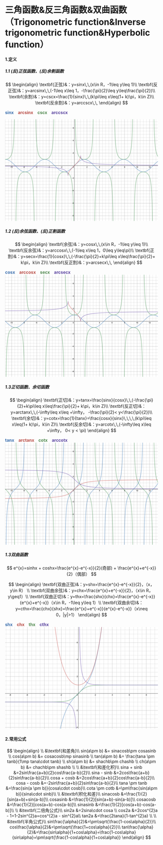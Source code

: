 # 三角函数&反三角函数&双曲函数（Trigonometric function&Inverse trigonometric function&Hyperbolic function）

#### 1.定义

##### 1.1 (反)正弦函数、(反)余割函数
$$
\begin{align}
\textbf{正弦}&：y=sinx\,\,(x\in R，-1\leq y\leq 1)\\
\textbf{反正弦}&：y=arcsinx\,\,(-1\leq x\leq 1，-\frac{\pi}{2}\leq y\leq\frac{\pi}{2})\\
\textbf{余割}&：y=cscx=\frac{1}{sinx}\,\,(k\pi\leq x\leq(1+ k)\pi，k\in Z)\\
\textbf{反余割}&：y=arccscx\,\,
\end{align}
$$

<font color=#3D70AE>**sinx**</font>&emsp;<font color=#B94D46>**arcsinx**</font>&emsp;<font color=#4F894E>**cscx**</font>&emsp;<font color=#5B45A0>**arccscx**</font>

<img src="./pic_tri/sinxcscx.png" alt="sinxcscx" style="zoom:50%;" />

##### 1.2 (反)余弦函数、(反)正割函数
$$
\begin{align}
\textbf{余弦}&：y=cosx\,\,(x\in R，-1\leq y\leq 1)\\
\textbf{反余弦}&：y=arccosx\,\,(-1\leq x\leq 1，0\leq y\leq\pi)\\
\textbf{正割}&：y=secx=\frac{1}{cosx}\,\,(-\frac{\pi}{2}+k\pi\leq x\leq\frac{\pi}{2}+ k\pi，k\in Z)\\
\textbf{反正割}&：y=arcsecx\,\,
\end{align}
$$

<font color=#3D70AE>**cosx**</font>&emsp;<font color=#B94D46>**arccosx**</font>&emsp;<font color=#4F894E>**secx**</font>&emsp;<font color=#5B45A0>**arcsecx**</font>
<img src="./pic_tri/cosxsecx.png" alt="cosxsecx" style="zoom:50%;" />

##### 1.3正切函数、余切函数
$$
\begin{align}
\textbf{正切}&：y=tanx=\frac{sinx}{cosx}\,\,(-\frac{\pi}{2}+k\pi\leq x\leq\frac{\pi}{2}+ k\pi，k\in Z)\\
\textbf{反正切}&：y=arctanx\,\,(-\infty\leq x\leq +\infty， -\frac{\pi}{2}< y<\frac{\pi}{2})\\
\textbf{余切}&：y=cotx=\frac{1}{tanx}=\frac{cosx}{sinx}\,\,\,\,(k\pi\leq x\leq(1+ k)\pi，k\in Z)\\
\textbf{反余切}&：y=arcotx\,\,(-\infty\leq x\leq +\infty， 0< y < \pi)
\end{align}
$$

<font color=#3D70AE>**tanx**</font>&emsp;<font color=#B94D46>**arctanx**</font>&emsp;<font color=#4F894E>**cotx**</font>&emsp;<font color=#5B45A0>**arccotx**</font>
<img src="./pic_tri/tanxcotx.png" alt="tanxcotx" style="zoom:50%;" />

##### 1.3双曲函数

$$
e^{x}=sinhx + coshx=\frac{e^{x}-e^{-x}}{2}(奇部) + \frac{e^{x}+e^{-x}}{2}（偶部）
$$


$$
\begin{align}
\textbf{双曲正弦}&：y=shx=\frac{e^{x}-e^{-x}}{2}，（x，y\in R） \\
\textbf{双曲余弦}&：y=chx=\frac{e^{x}+e^{-x}}{2}，（x\in R，y\geq1）\\
\textbf{双曲正切}&：y=thx=\frac{shx}{chx}=\frac{e^{x}-e^{-x}}{e^{x}+e^{-x}}（x\in R，-1\leq y\leq 1）\\
\textbf{双曲余切}&：y=cthx=\frac{chx}{shx}=\frac{e^{x}+e^{-x}}{e^{x}-e^{-x}}（x\neq 0，|y|>1）
\end{align}
$$

<font color=#3D70AE>**shx**</font>&emsp;<font color=#B94D46>**chx**</font>&emsp;<font color=#4F894E>**thx**</font>&emsp;<font color=#5B45A0>**cthx**</font>
<img src="./pic_tri/双曲函数.png" alt="双曲函数" style="zoom:50%;" />


#### 2.常用公式

$$
\begin{align}
\\
&\textbf{和差角}\\
sin(a\pm b) &= sinacosb\pm cosasinb \\
cos(a\pm b) &= cosacosb\mp sinasinb \\
tan(a\pm b) &= \frac{tana \pm tanb}{1\mp tana\cdot tanb} \\
sh(a\pm b) &= shachb\pm chashb \\
ch(a\pm b) &= chachb\pm shashb \\
\\
&\textbf{和差化积}\\
sina + sinb &=2sin\frac{a+b}{2}cos\frac{a-b}{2}\\
sina - sinb &=2cos\frac{a+b}{2}sin\frac{a-b}{2}\\
cosa + cosb &=2cos\frac{a+b}{2}cos\frac{a-b}{2}\\
cosa - cosb &=-2sin\frac{a+b}{2}sin\frac{a-b}{2}\\
tana \pm tanb &=\frac{sin(a \pm b)}{cosa\cdot cosb}\\
cota \pm cotb &=\pm\frac{sin(a\pm b)}{sina\cdot sinb}\\
\\
&\textbf{积化和差}\\
sinacosb &=\frac{1}{2}[sin(a+b)+sin(a-b)]\\
cosasinb &=\frac{1}{2}[sin(a+b)-sin(a-b)]\\
cosacosb &=\frac{1}{2}[cos(a+b)-cos(a-b)]\\
sinasinb &=\frac{1}{2}[cos(a+b)-cos(a-b)]\\
\\
&\textbf{二倍角公式}\\
sin2a &=2sina\cdot cosa \\
cos2a &=2cos^{2}a - 1=1-2sin^{2}a=cos^{2}a - sin^{2}a\\
tan2a &=\frac{2tana}{1-tan^{2}a}
\\
\\
&\textbf{半角公式}\\
sin\frac{\alpha}{2}&=\pm\sqrt{\frac{1-cos\alpha}{2}}\\
cos\frac{\alpha}{2}&=\pm\sqrt{\frac{1+cos\alpha}{2}}\\
tan\frac{\alpha}{2}&=\frac{sin\alpha}{1+cos\alpha}=\frac{1-cos\alpha}{sin\alpha}=\pm\sqrt{\frac{1-cos\alpha}{1+cos\alpha}}
\end{align}
$$

